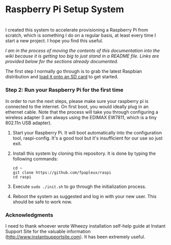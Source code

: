#
# Raspberry Pi Setup System
#

I created this system to accelerate provisioning a Raspberry Pi from scratch, which is something I do on a regular basis, at least every time I start a new project. I hope you find this useful.

<i>I am in the process of moving the contents of this documentation into the wiki because it is getting too big to just stand in a README file. Links are provided below for the sections already documented.</i>

The first step I normally go through is to grab the latest Raspbian distribution and [load it onto an SD card](https://github.com/fpapleux/raspi/wiki/Step-1:-Loading-Raspbian-onto-an-SD-Card) to get started.

<h3>Step 2: Run your Raspberry Pi for the first time</h3>

In order to run the next steps, please make sure your raspberry pi is connected to the internet.  On first boot, you would ideally plug in an ethernet cable.  Note that the process will take you through configuring a wireless adapter (I am always using the EDIMAX EW7811, which is a tiny 802.11n USB adapter).

1. Start your Raspberry Pi. It will boot automatically into the configuration tool, raspi-config. It's a good tool but it's insufficient for our use so just exit.

2. Install this system by cloning this repository. It is done by typing the following commands:
	```
	cd ~
	git clone https://github.com/fpapleux/raspi
	cd raspi
	```

3. Execute ``` sudo ./init.sh ``` to go through the initialization process.

4. Reboot the system as suggested and log in with your new user. This should be safe to work now.

<h3>Acknowledgments</h3>

I need to thank whoever wrote Wheezy installation self-help guide at Instant Support Site for the valuable information (http://www.instantsupportsite.com). It has been extremely useful.
